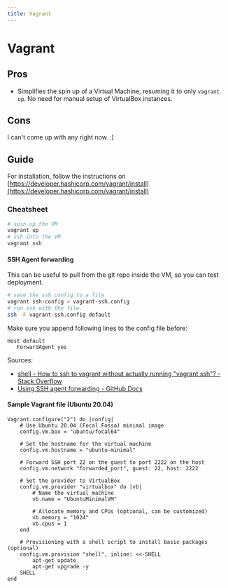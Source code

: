```yaml
---
title: Vagrant
---
```


# Vagrant

## Pros
* Simplifies the spin up of a Virtual Machine, resuming it to only `vagrant up`. No need for manual setup of VirtualBox instances.

## Cons
I can't come up with any right now. :)

## Guide

For installation, follow the instructions on [https://developer.hashicorp.com/vagrant/install](https://developer.hashicorp.com/vagrant/install)

### Cheatsheet

```bash
# spin up the VM
vagrant up
# ssh into the VM
vagrant ssh
```

#### SSH Agent forwarding

This can be useful to pull from the git repo inside the VM, so you can test deployment.

```bash
# save the ssh config to a file
vagrant ssh-config > vagrant-ssh.config
# run ssh with the file.
ssh -F vagrant-ssh.config default
```

Make sure you append following lines to the config file before:

```shell
Host default
   ForwardAgent yes
```

Sources:
* [shell - How to ssh to vagrant without actually running "vagrant ssh"? - Stack Overflow](https://stackoverflow.com/questions/10864372/how-to-ssh-to-vagrant-without-actually-running-vagrant-ssh)
* [Using SSH agent forwarding - GitHub Docs](https://docs.github.com/en/authentication/connecting-to-github-with-ssh/using-ssh-agent-forwarding)

#### Sample Vagrant file (Ubuntu 20.04)

```Vagrantfile
Vagrant.configure("2") do |config|
    # Use Ubuntu 20.04 (Focal Fossa) minimal image
    config.vm.box = "ubuntu/focal64"

    # Set the hostname for the virtual machine
    config.vm.hostname = "ubuntu-minimal"

    # Forward SSH port 22 on the guest to port 2222 on the host
    config.vm.network "forwarded_port", guest: 22, host: 2222

    # Set the provider to VirtualBox
    config.vm.provider "virtualbox" do |vb|
        # Name the virtual machine
        vb.name = "UbuntuMinimalVM"

        # Allocate memory and CPUs (optional, can be customized)
        vb.memory = "1024"
        vb.cpus = 1
    end

    # Provisioning with a shell script to install basic packages (optional)
    config.vm.provision "shell", inline: <<-SHELL
        apt-get update
        apt-get upgrade -y
    SHELL
end
```

